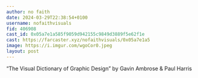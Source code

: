 ```yaml
---
author: no faith
date: 2024-03-29T22:38:54+0100
username: nofaithvisuals
fid: 406908
cast_id: 0x05a7e1a585f9059d942155c9849d3889f5e62f1e
cast: https://farcaster.xyz/nofaithvisuals/0x05a7e1a5
image: https://i.imgur.com/wgoCor0.jpeg
layout: post
---
```


“The Visual Dictionary of Graphic Design”
by Gavin Ambrose & Paul Harris

<img src='https://i.imgur.com/wgoCor0.jpeg' alt='' referrerpolicy='no-referrer'/>
